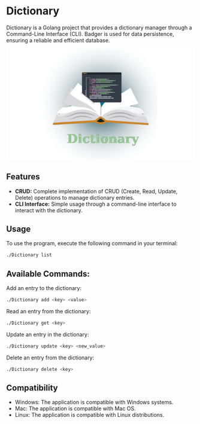# Dictionary

Dictionary is a Golang project that provides a dictionary manager through a Command-Line Interface (CLI). Badger is used for data persistence, ensuring a reliable and efficient database.

![This is an image](https://github.com/gildasgatel/Dictionary/blob/master/book.jpg)


## Features

- **CRUD:** Complete implementation of CRUD (Create, Read, Update, Delete) operations to manage dictionary entries.
- **CLI Interface:** Simple usage through a command-line interface to interact with the dictionary.

## Usage

To use the program, execute the following command in your terminal:

```bash
./Dictionary list
```

## Available Commands:
Add an entry to the dictionary:
```bash
./Dictionary add <key> <value>
```
Read an entry from the dictionary:
```bash
./Dictionary get <key>
```
Update an entry in the dictionary:
```bash
./Dictionary update <key> <new_value>
```
Delete an entry from the dictionary:
```bash
./Dictionary delete <key>
```

## Compatibility
- Windows: The application is compatible with Windows systems.
- Mac: The application is compatible with Mac OS.
- Linux: The application is compatible with Linux distributions.
